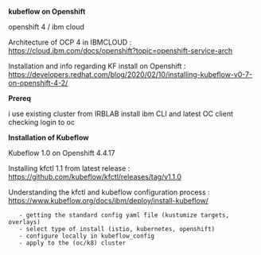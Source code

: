  __kubeflow on Openshift__


 openshift 4 / ibm cloud


 Architecture of OCP 4 in IBMCLOUD : https://cloud.ibm.com/docs/openshift?topic=openshift-service-arch

 Installation and info regarding KF install on Openshift : https://developers.redhat.com/blog/2020/02/10/installing-kubeflow-v0-7-on-openshift-4-2/


__Prereq__

 i use existing cluster from IRBLAB
 install ibm CLI and latest OC client
 checking login to oc

__Installation of Kubeflow__

 Kubeflow 1.0 on Openshift 4.4.17

 Installing kfctl 1.1 from latest release : https://github.com/kubeflow/kfctl/releases/tag/v1.1.0

 Understanding the kfctl and kubeflow configuration process : https://www.kubeflow.org/docs/ibm/deploy/install-kubeflow/
 
 
       - getting the standard config yaml file (kustumize targets, overlays)
       - select type of install (istio, kubernetes, openshift)
       - configure locally in kubeflow_config
       - apply to the (oc/k8) cluster



